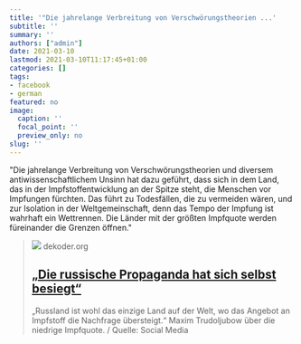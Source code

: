 ```yaml
---
title: '"Die jahrelange Verbreitung von Verschwörungstheorien ...'
subtitle: ''
summary: ''
authors: ["admin"]
date: 2021-03-10
lastmod: 2021-03-10T11:17:45+01:00
categories: []
tags:
- facebook
- german
featured: no
image:
  caption: ''
  focal_point: ''
  preview_only: no
slug: ''
---
```

"Die jahrelange Verbreitung von Verschwörungstheorien und diversem antiwissenschaftlichem Unsinn hat dazu geführt, dass sich in dem Land, das in der Impfstoffentwicklung an der Spitze steht, die Menschen vor Impfungen fürchten. Das führt zu Todesfällen, die zu vermeiden wären, und zur Isolation in der Weltgemeinschaft, denn das Tempo der Impfung ist wahrhaft ein Wettrennen. Die Länder mit der größten Impfquote werden füreinander die Grenzen öffnen."
> [![](https://www.dekoder.org/sites/default/files/truduljubow_sputnik_social.png)](https://www.dekoder.org/de/article/corona-impfung-sputnik-propaganda)
> dekoder.org
> ## [„Die russische Propaganda hat sich selbst besiegt“](https://www.dekoder.org/de/article/corona-impfung-sputnik-propaganda)
>
>„Russland ist wohl das einzige Land auf der Welt, wo das Angebot an Impfstoff die Nachfrage übersteigt.“ Maxim Trudoljubow über die niedrige Impfquote. / Quelle: Social Media


